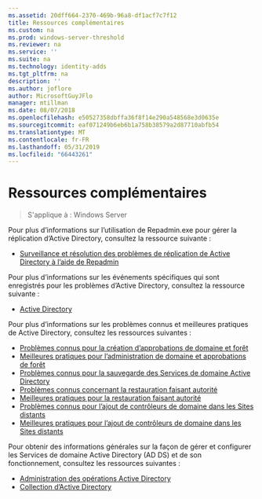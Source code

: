 ```yaml
---
ms.assetid: 20dff664-2370-469b-96a8-df1acf7c7f12
title: Ressources complémentaires
ms.custom: na
ms.prod: windows-server-threshold
ms.reviewer: na
ms.service: ''
ms.suite: na
ms.technology: identity-adds
ms.tgt_pltfrm: na
description: ''
ms.author: joflore
author: MicrosoftGuyJFlo
manager: mtillman
ms.date: 08/07/2018
ms.openlocfilehash: e50527358dbffa36f8f14e290a548568e3d0635e
ms.sourcegitcommit: eaf071249b6eb6b1a758b38579a2d87710abfb54
ms.translationtype: MT
ms.contentlocale: fr-FR
ms.lasthandoff: 05/31/2019
ms.locfileid: "66443261"
---
```

# <a name="additional-resources"></a>Ressources complémentaires

>S'applique à : Windows Server

Pour plus d’informations sur l’utilisation de Repadmin.exe pour gérer la réplication d’Active Directory, consultez la ressource suivante : 

- [Surveillance et résolution des problèmes de réplication de Active Directory à l’aide de Repadmin](https://go.microsoft.com/fwlink/?LinkId=122830)

Pour plus d’informations sur les événements spécifiques qui sont enregistrés pour les problèmes d’Active Directory, consultez la ressource suivante :

- [Active Directory](https://go.microsoft.com/fwlink/?LinkId=122877)

Pour plus d’informations sur les problèmes connus et meilleures pratiques de Active Directory, consultez les ressources suivantes :

- [Problèmes connus pour la création d’approbations de domaine et forêt](https://go.microsoft.com/fwlink/?LinkId=128784)
- [Meilleures pratiques pour l’administration de domaine et approbations de forêt](https://go.microsoft.com/fwlink/?LinkId=128785)
- [Problèmes connus pour la sauvegarde des Services de domaine Active Directory](https://go.microsoft.com/fwlink/?LinkId=128793)
- [Problèmes connus concernant la restauration faisant autorité](https://go.microsoft.com/fwlink/?LinkId=128788)
- [Meilleures pratiques pour la restauration faisant autorité](https://go.microsoft.com/fwlink/?LinkId=128791) 
- [Problèmes connus pour l’ajout de contrôleurs de domaine dans les Sites distants](https://go.microsoft.com/fwlink/?LinkId=128794)
- [Meilleures pratiques pour l’ajout de contrôleurs de domaine dans les Sites distants](https://go.microsoft.com/fwlink/?LinkId=128796)

Pour obtenir des informations générales sur la façon de gérer et configurer les Services de domaine Active Directory (AD DS) et de son fonctionnement, consultez les ressources suivantes :

- [Administration des opérations Active Directory](https://go.microsoft.com/fwlink/?LinkId=128798)
- [Collection d’Active Directory](https://go.microsoft.com/fwlink/?LinkId=34157)